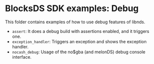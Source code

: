 # BlocksDS SDK examples: Debug

This folder contains examples of how to use debug features of libnds.

- `assert`: It does a debug build with assertions enabled, and it triggers one.
- `exception_handler`: Triggers an exception and shows the exception handler.
- `nocash_debug`: Usage of the no$gba (and melonDS) debug console interface.
